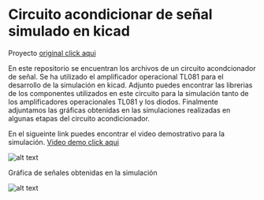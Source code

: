 # Circuito acondicionar de señal simulado en kicad

Proyecto [original click aqui](https://sangorrin.blogspot.com/2015/06/arduino-oscilloscope.html)

En este repositorio se encuentran los archivos de un circuito acondcionador de señal. Se ha utilizado el amplificador operacional TL081 para el desarrollo de la simulación en kicad. Adjunto puedes encontrar las librerias de los componentes utilizados en este circuito para la simulación tanto de los amplificadores operacionales TL081 y los diodos. Finalmente adjuntamos las gráficas obtenidas en las simulaciones realizadas en algunas etapas del circuito acondicionador. 

En el sigueinte link puedes encontrar el video demostrativo para la simulación.
[Video demo click aqui](https://www.youtube.com/watch?v=K12Exg5Oqd0&t=47s)

![alt text](https://github.com/jlaica/circuito_acondicionar_senal/blob/main/circuit_acondicionador.png)

Gráfica de señales obtenidas en la simulación

![alt text](https://github.com/jlaica/circuito_acondicionar_senal/blob/main/gr%C3%A1fica_senales.png)
